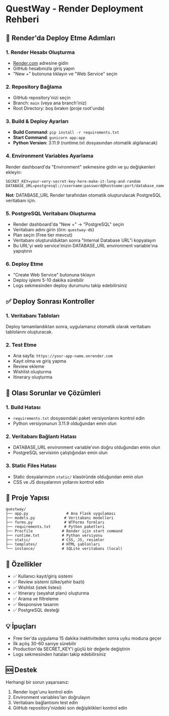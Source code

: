 # QuestWay - Render Deployment Rehberi

## 🚀 Render'da Deploy Etme Adımları

### 1. Render Hesabı Oluşturma
- [Render.com](https://render.com) adresine gidin
- GitHub hesabınızla giriş yapın
- "New +" butonuna tıklayın ve "Web Service" seçin

### 2. Repository Bağlama
- GitHub repository'nizi seçin
- Branch: `main` (veya ana branch'iniz)
- Root Directory: boş bırakın (proje root'unda)

### 3. Build & Deploy Ayarları
- **Build Command**: `pip install -r requirements.txt`
- **Start Command**: `gunicorn app:app`
- **Python Version**: 3.11.9 (runtime.txt dosyasından otomatik algılanacak)

### 4. Environment Variables Ayarlama
Render dashboard'da "Environment" sekmesine gidin ve şu değişkenleri ekleyin:

```
SECRET_KEY=your-very-secret-key-here-make-it-long-and-random
DATABASE_URL=postgresql://username:password@hostname:port/database_name
```

**Not**: DATABASE_URL Render tarafından otomatik oluşturulacak PostgreSQL veritabanı için.

### 5. PostgreSQL Veritabanı Oluşturma
- Render dashboard'da "New +" → "PostgreSQL" seçin
- Veritabanı adını girin (örn: `questway-db`)
- Plan seçin (Free tier mevcut)
- Veritabanı oluşturulduktan sonra "Internal Database URL"i kopyalayın
- Bu URL'yi web service'inizin DATABASE_URL environment variable'ına yapıştırın

### 6. Deploy Etme
- "Create Web Service" butonuna tıklayın
- Deploy işlemi 5-10 dakika sürebilir
- Logs sekmesinden deploy durumunu takip edebilirsiniz

## ✅ Deploy Sonrası Kontroller

### 1. Veritabanı Tabloları
Deploy tamamlandıktan sonra, uygulamanız otomatik olarak veritabanı tablolarını oluşturacak.

### 2. Test Etme
- Ana sayfa: `https://your-app-name.onrender.com`
- Kayıt olma ve giriş yapma
- Review ekleme
- Wishlist oluşturma
- Itinerary oluşturma

## 🔧 Olası Sorunlar ve Çözümleri

### 1. Build Hatası
- `requirements.txt` dosyasındaki paket versiyonlarını kontrol edin
- Python versiyonunun 3.11.9 olduğundan emin olun

### 2. Veritabanı Bağlantı Hatası
- DATABASE_URL environment variable'ının doğru olduğundan emin olun
- PostgreSQL servisinin çalıştığından emin olun

### 3. Static Files Hatası
- Static dosyalarınızın `static/` klasöründe olduğundan emin olun
- CSS ve JS dosyalarının yollarını kontrol edin

## 📁 Proje Yapısı
```
questway/
├── app.py                 # Ana Flask uygulaması
├── models.py             # Veritabanı modelleri
├── forms.py              # WTForms formları
├── requirements.txt      # Python paketleri
├── Procfile             # Render için start command
├── runtime.txt          # Python versiyonu
├── static/              # CSS, JS, resimler
├── templates/           # HTML şablonları
└── instance/            # SQLite veritabanı (local)
```

## 🎯 Özellikler
- ✅ Kullanıcı kayıt/giriş sistemi
- ✅ Review sistemi (ülke/şehir bazlı)
- ✅ Wishlist (istek listesi)
- ✅ Itinerary (seyahat planı) oluşturma
- ✅ Arama ve filtreleme
- ✅ Responsive tasarım
- ✅ PostgreSQL desteği

## 💡 İpuçları
- Free tier'da uygulama 15 dakika inaktiviteden sonra uyku moduna geçer
- İlk açılış 30-60 saniye sürebilir
- Production'da SECRET_KEY'i güçlü bir değerle değiştirin
- Logs sekmesinden hataları takip edebilirsiniz

## 🆘 Destek
Herhangi bir sorun yaşarsanız:
1. Render logs'unu kontrol edin
2. Environment variables'ları doğrulayın
3. Veritabanı bağlantısını test edin
4. GitHub repository'nizdeki son değişiklikleri kontrol edin
